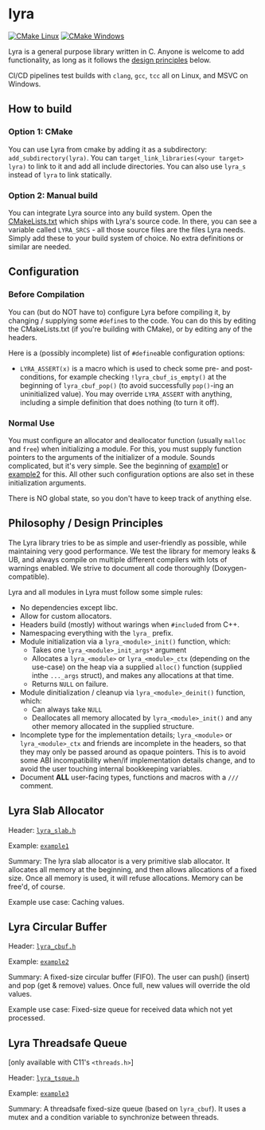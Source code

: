 # lyra

[![CMake Linux](https://github.com/LyraProject/lyra/actions/workflows/cmake-linux.yml/badge.svg)](https://github.com/LyraProject/lyra/actions/workflows/cmake-linux.yml)
[![CMake Windows](https://github.com/LyraProject/lyra/actions/workflows/cmake-windows.yml/badge.svg)](https://github.com/LyraProject/lyra/actions/workflows/cmake-windows.yml)

Lyra is a general purpose library written in C. Anyone is welcome to add functionality, as long as it follows the [design principles](#philosophy--design-principles) below.

CI/CD pipelines test builds with `clang`, `gcc`, `tcc` all on Linux, and MSVC on Windows.

## How to build

### Option 1: CMake

You can use Lyra from cmake by adding it as a subdirectory: `add_subdirectory(lyra)`. You can `target_link_libraries(<your target> lyra)` to link to it and add all include directories. You can also use `lyra_s` instead of `lyra` to link statically.

### Option 2: Manual build

You can integrate Lyra source into any build system. Open the [CMakeLists.txt](./CMakeLists.txt) which ships with Lyra's source code. In there, you can see a variable called `LYRA_SRCS` - all those source files are the files Lyra needs. Simply add these to your build system of choice. No extra definitions or similar are needed.

## Configuration

### Before Compilation

You can (but do NOT have to) configure Lyra before compiling it, by changing / supplying some `#define`s to the code. You can do this by editing the CMakeLists.txt (if you're building with CMake), or by editing any of the headers.

Here is a (possibly incomplete) list of `#define`able configuration options:

- `LYRA_ASSERT(x)` is a macro which is used to check some pre- and post-conditions, for example checking `!lyra_cbuf_is_empty()` at the beginning of `lyra_cbuf_pop()` (to avoid successfully `pop()`-ing an uninitialized value). You may override `LYRA_ASSERT` with anything, including a simple definition that does nothing (to turn it off).

### Normal Use

You must configure an allocator and deallocator function (usually `malloc` and `free`) when initializing a module. For this, you must supply function pointers to the arguments of the initializer of a module. Sounds complicated, but it's very simple. See the beginning of [example1](./examples/example1.c) or [example2](./examples/example2.c) for this. All other such configuration options are also set in these initialization arguments.

There is NO global state, so you don't have to keep track of anything else.

## Philosophy / Design Principles

The Lyra library tries to be as simple and user-friendly as possible, while maintaining very good performance. We test the library for memory leaks & UB, and always compile on multiple different compilers with lots of warnings enabled. We strive to document all code thoroughly (Doxygen-compatible).

Lyra and all modules in Lyra must follow some simple rules:

- No dependencies except libc.
- Allow for custom allocators.
- Headers build (mostly) without warings when `#include`d from C++.
- Namespacing everything with the `lyra_` prefix.
- Module initialization via a `lyra_<module>_init()` function, which:
    - Takes one `lyra_<module>_init_args*` argument
    - Allocates a `lyra_<module>` or `lyra_<module>_ctx` (depending on the use-case) on the heap via a supplied `alloc()` function (supplied inthe `..._args` struct), and makes any allocations at that time.
    - Returns `NULL` on failure.
- Module dinitialization / cleanup via `lyra_<module>_deinit()` function, which:
    - Can always take `NULL`
    - Deallocates all memory allocated by `lyra_<module>_init()` and any other memory allocated in the supplied structure.
- Incomplete type for the implementation details; `lyra_<module>` or `lyra_<module>_ctx` and friends are incomplete in the headers, so that they may only be passed around as opaque pointers. This is to avoid some ABI incompatibility when/if implementation details change, and to avoid the user touching internal bookkeeping variables.
- Document **ALL** user-facing types, functions and macros with a `///` comment.


## Lyra Slab Allocator

Header: [`lyra_slab.h`](./src/lyra_slab.h)

Example: [`example1`](./examples/example1.c)

Summary: The lyra slab allocator is a very primitive slab allocator. It allocates all memory at the beginning, and then allows allocations of a fixed size. Once all memory is used, it will refuse allocations. Memory can be free'd, of course.

Example use case: Caching values.

## Lyra Circular Buffer

Header: [`lyra_cbuf.h`](./src/lyra_cbuf.h)

Example: [`example2`](./examples/example2.c)

Summary: A fixed-size circular buffer (FIFO). The user can push() (insert) and pop (get & remove) values. Once full, new values will override the old values.

Example use case: Fixed-size queue for received data which not yet processed.

## Lyra Threadsafe Queue

[only available with C11's `<threads.h>`]

Header: [`lyra_tsque.h`](./src/lyra_tsque.h)

Example: [`example3`](./examples/example3.c)

Summary: A threadsafe fixed-size queue (based on `lyra_cbuf`). It uses a mutex and a condition variable to synchronize between threads.


